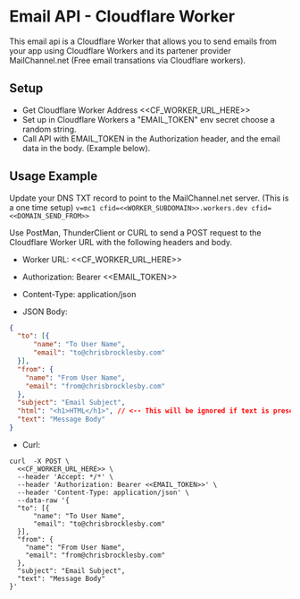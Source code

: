 # Email API - Cloudflare Worker

This email api is a Cloudflare Worker that allows you to send emails from your app using Cloudflare Workers and its partener provider MailChannel.net (Free email transations via Cloudflare workers).

## Setup
- Get Cloudflare Worker Address <<CF_WORKER_URL_HERE>>
- Set up in Cloudflare Workers a "EMAIL_TOKEN" env secret choose a random string.
- Call API with EMAIL_TOKEN in the Authorization header, and the email data in the body. (Example below).

## Usage Example

Update your DNS TXT record to point to the MailChannel.net server. (This is a one time setup)
`v=mc1 cfid=<<WORKER_SUBDOMAIN>>.workers.dev cfid=<<DOMAIN_SEND_FROM>>`

Use PostMan, ThunderClient or CURL to send a POST request to the Cloudflare Worker URL with the following headers and body.

- Worker URL: <<CF_WORKER_URL_HERE>>
- Authorization: Bearer <<EMAIL_TOKEN>>
- Content-Type: application/json

- JSON Body:
```json
{
  "to": [{
      "name": "To User Name",
      "email": "to@chrisbrocklesby.com"
  }],
  "from": {
    "name": "From User Name",
    "email": "from@chrisbrocklesby.com"
  },
  "subject": "Email Subject",
  "html": "<h1>HTML</h1>", // <-- This will be ignored if text is present
  "text": "Message Body" 
}
```

- Curl:
```
curl  -X POST \
  <<CF_WORKER_URL_HERE>> \
  --header 'Accept: */*' \
  --header 'Authorization: Bearer <<EMAIL_TOKEN>>' \
  --header 'Content-Type: application/json' \
  --data-raw '{
  "to": [{
      "name": "To User Name",
      "email": "to@chrisbrocklesby.com"
  }],
  "from": {
    "name": "From User Name",
    "email": "from@chrisbrocklesby.com"
  },
  "subject": "Email Subject",
  "text": "Message Body" 
}'
```
